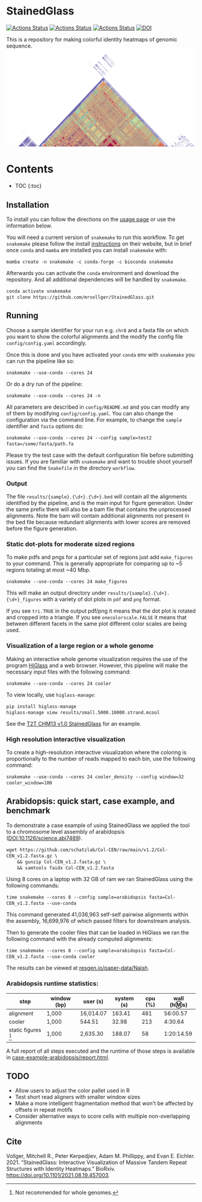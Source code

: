 # StainedGlass

[![Actions Status](https://github.com/mrvollger/StainedGlass/workflows/CI/badge.svg)](https://github.com/mrvollger/StainedGlass/actions)
[![Actions Status](https://github.com/mrvollger/StainedGlass/workflows/Linting/badge.svg)](https://github.com/mrvollger/StainedGlass/actions)
[![Actions Status](https://github.com/mrvollger/StainedGlass/workflows/black/badge.svg)](https://github.com/mrvollger/StainedGlass/actions)
[![DOI](https://zenodo.org/badge/309814099.svg)](https://zenodo.org/badge/latestdoi/309814099)

This is a repository for making colorful identity heatmaps of genomic sequence.
![](images/chr8.png "chr8 cen")

# Contents

- TOC {:toc}

## Installation

To install you can follow the directions on the [usage page](https://snakemake.github.io/snakemake-workflow-catalog?usage=mrvollger/StainedGlass) or use the information below.

You will need a current version of `snakemake` to run this workflow. To get `snakemake` please follow the install [instructions](https://snakemake.readthedocs.io/en/stable/getting_started/installation.html) on their website, but in brief once `conda` and `mamba` are installed you can install `snakemake` with:

```
mamba create -n snakemake -c conda-forge -c bioconda snakemake
```

Afterwards you can activate the `conda` environment and download the repository. And all additional dependencies will be handled by `snakemake`.

```
conda activate snakemake
git clone https://github.com/mrvollger/StainedGlass.git
```

## Running

Choose a sample identifier for your run e.g. `chr8` and a fasta file on which you want to show the colorful alignments and the modify the config file `config/config.yaml` accordingly.

Once this is done and you have activated your `conda` env with `snakemake` you can run the pipeline like so:

```
snakemake --use-conda --cores 24
```

Or do a dry run of the pipeline:

```
snakemake --use-conda --cores 24 -n
```

All parameters are described in `config/README.md` and you can modify any of them
by modifying `config/config.yaml`. You can also change the configuration via the command line. For example, to change the `sample` identifier and `fasta` options do:

```
snakemake --use-conda --cores 24 --config sample=test2 fasta=/some/fasta/path.fa
```

Please try the test case with the default configuration file before submitting issues.
If you are familiar with `snakemake` and want to trouble shoot yourself you can find the `Snakefile` in the directory `workflow`.

### Output

The file `results/{sample}.{\d+}.{\d+}.bed` will contain all the alignments identified by the pipeline, and is the main input for figure generation. Under the same prefix there will also be a bam file that contains the unprocessed alignments. Note the bam will contain additional alignments not present in the bed file because redundant alignments with lower scores are removed before the figure generation.

### Static dot-plots for moderate sized regions

To make pdfs and pngs for a particular set of regions just add `make_figures` to your command. This is generally appropriate for comparing up to ~5 regions totaling at most ~40 Mbp.

```
snakemake --use-conda --cores 24 make_figures
```

This will make an output directory under `results/{sample}.{\d+}.{\d+}_figures` with a variety of dot plots in `pdf` and `png` format.

If you see `tri.TRUE` in the output pdf/png it means that the dot plot is rotated and cropped into a triangle. If you see `onecolorscale.FALSE` it means that between different facets in the same plot different color scales are being used.

### Visualization of a large region or a whole genome

Making an interactive whole genome visualization requires the use of the program [HiGlass](https://higlass.io/) and a web browser. However, this pipeline will make the necessary input files with the following command:

```
snakemake --use-conda --cores 24 cooler
```

To view locally, use `higlass-manage`:

```
pip install higlass-manage
higlass-manage view results/small.5000.10000.strand.mcool
```

See the [T2T CHM13 v1.0 StainedGlass](https://resgen.io/paper-data/T2T/views/MtjcVgrlQmymnHIvdck5-g) for an example.

### High resolution interactive visualization

To create a high-resolution interactive visualization where the
coloring is proportionally to the number of reads mapped to each bin, use the following command:

```
snakemake --use-conda --cores 24 cooler_density --config window=32 cooler_window=100
```

## Arabidopsis: quick start, case example, and benchmark

To demonstrate a case example of using StainedGlass we applied the tool to a chromosome level assembly of arabidopsis ([DOI:10.1126/science.abi7489](https://doi.org/10.1126/science.abi7489)).

```shell
wget https://github.com/schatzlab/Col-CEN/raw/main/v1.2/Col-CEN_v1.2.fasta.gz \
    && gunzip Col-CEN_v1.2.fasta.gz \
    && samtools faidx Col-CEN_v1.2.fasta
```

Using 8 cores on a laptop with 32 GB of ram we ran StainedGlass using the following commands:

```shell
time snakemake --cores 8 --config sample=arabidopsis fasta=Col-CEN_v1.2.fasta --use-conda
```

This command generated 41,036,963 self-self pairwise alignments within the assembly, 16,699,976 of which passed filters for downstream analysis.

Then to generate the cooler files that can be loaded in HiGlass we ran the following command with the already computed alignments:

```shell
time snakemake --cores 8 --config sample=arabidopsis fasta=Col-CEN_v1.2.fasta --use-conda cooler
```

The results can be viewed at [resgen.io/paper-data/Naish](https://resgen.io/paper-data/Naish%202021%20-%20Arabidopsis/views/EYd0Kq5XTY6jhKpCK08Jjg/).

### Arabidopsis runtime statistics:

| step                    | window (bp) | user (s)  | system (s) | cpu (%) | wall (h:m:s) |
| ----------------------- | ----------- | --------- | ---------- | ------- | ------------ |
| alignment               | 1,000       | 16,014.07 | 163.41     | 481     | 56:00.57     |
| cooler                  | 1,000       | 544.51    | 32.98      | 213     | 4:30.64      |
| static figures [^tnote] | 1,000       | 2,635.30  | 188.07     | 58      | 1:20:14.59   |

[^tnote]: Not recommended for whole genomes.

A full report of all steps executed and the runtime of those steps is available in
[case-example-arabidopsis/report.html](case-example-arabidopsis/report.html).

## TODO

- Allow users to adjust the color pallet used in R
- Test short read aligners with smaller window sizes
- Make a more intelligent fragmentation method that won't be affected by offsets in repeat motifs
- Consider alternative ways to score cells with multiple non-overlapping alignments

## Cite

Vollger, Mitchell R., Peter Kerpedjiev, Adam M. Phillippy, and Evan E. Eichler. 2021. “StainedGlass: Interactive Visualization of Massive Tandem Repeat Structures with Identity Heatmaps.” BioRxiv. https://doi.org/10.1101/2021.08.19.457003.
